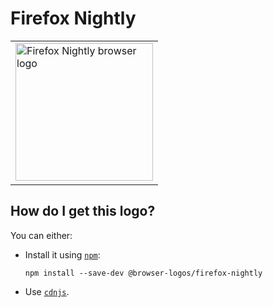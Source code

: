 # Firefox Nightly

<table>
    <tr height=230>
        <td>
            <a href="https://github.com/alrra/browser-logos/tree/417baec622637c42356ad3b3e9677bdbf40c7c5c/src/firefox-nightly">
                <img width=220 src="https://raw.githubusercontent.com/alrra/browser-logos/417baec622637c42356ad3b3e9677bdbf40c7c5c/src/firefox-nightly/firefox-nightly.svg?sanitize=true" alt="Firefox Nightly browser logo">
            </a>
        </td>
    </tr>
</table>

## How do I get this logo?

You can either:

* Install it using [`npm`][npm]:

  `npm install --save-dev @browser-logos/firefox-nightly`

* Use [`cdnjs`][cdnjs].

<!-- Link labels: -->

[cdnjs]: https://cdnjs.com/libraries/browser-logos
[npm]: https://www.npmjs.com/
